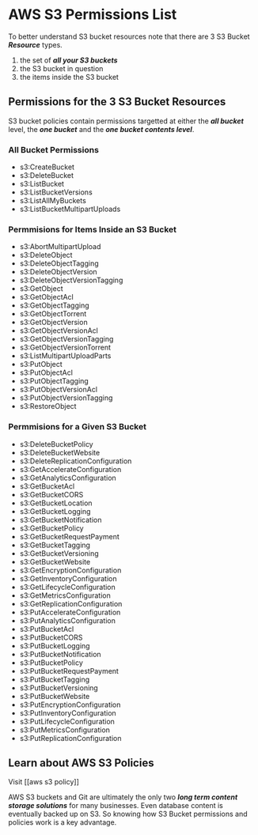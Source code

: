 
# AWS S3 Permissions List

To better understand S3 bucket resources note that there are 3 S3 Bucket ***Resource*** types.

1. the set of ***all your S3 buckets***
2. the S3 bucket in question
3. the items inside the S3 bucket

## Permissions for the 3 S3 Bucket Resources

S3 bucket policies contain permissions targetted at either the ***all bucket*** level, the ***one bucket*** and the ***one bucket contents level***.

### All Bucket Permissions

- s3:CreateBucket
- s3:DeleteBucket
- s3:ListBucket
- s3:ListBucketVersions
- s3:ListAllMyBuckets
- s3:ListBucketMultipartUploads

### Permmisions for Items Inside an S3 Bucket

- s3:AbortMultipartUpload
- s3:DeleteObject
- s3:DeleteObjectTagging
- s3:DeleteObjectVersion
- s3:DeleteObjectVersionTagging
- s3:GetObject
- s3:GetObjectAcl
- s3:GetObjectTagging
- s3:GetObjectTorrent
- s3:GetObjectVersion
- s3:GetObjectVersionAcl
- s3:GetObjectVersionTagging
- s3:GetObjectVersionTorrent
- s3:ListMultipartUploadParts
- s3:PutObject
- s3:PutObjectAcl
- s3:PutObjectTagging
- s3:PutObjectVersionAcl
- s3:PutObjectVersionTagging
- s3:RestoreObject

### Permmisions for a Given S3 Bucket

- s3:DeleteBucketPolicy
- s3:DeleteBucketWebsite
- s3:DeleteReplicationConfiguration
- s3:GetAccelerateConfiguration
- s3:GetAnalyticsConfiguration
- s3:GetBucketAcl
- s3:GetBucketCORS
- s3:GetBucketLocation
- s3:GetBucketLogging
- s3:GetBucketNotification
- s3:GetBucketPolicy
- s3:GetBucketRequestPayment
- s3:GetBucketTagging
- s3:GetBucketVersioning
- s3:GetBucketWebsite
- s3:GetEncryptionConfiguration
- s3:GetInventoryConfiguration
- s3:GetLifecycleConfiguration
- s3:GetMetricsConfiguration
- s3:GetReplicationConfiguration
- s3:PutAccelerateConfiguration
- s3:PutAnalyticsConfiguration
- s3:PutBucketAcl
- s3:PutBucketCORS
- s3:PutBucketLogging
- s3:PutBucketNotification
- s3:PutBucketPolicy
- s3:PutBucketRequestPayment
- s3:PutBucketTagging
- s3:PutBucketVersioning
- s3:PutBucketWebsite
- s3:PutEncryptionConfiguration
- s3:PutInventoryConfiguration
- s3:PutLifecycleConfiguration
- s3:PutMetricsConfiguration
- s3:PutReplicationConfiguration


## Learn about AWS S3 Policies

Visit [[aws s3 policy]]

AWS S3 buckets and Git are ultimately the only two ***long term content storage solutions*** for many businesses. Even database content is eventually backed up on S3. So knowing how S3 Bucket permissions and policies work is a key advantage.
